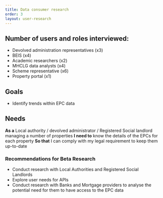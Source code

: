 ```yaml
---
title: Data consumer research
order: 3
layout: user-research
---
```

## Number of users and roles interviewed:
* Devolved administration representatives (x3)
* BEIS (x4)
* Academic researchers (x2)
* MHCLG data analysts (x4)
* Scheme representative (x6)
* Property portal (x1)

## Goals
* Identify trends within EPC data

## Needs
**As a** Local authority / devolved administrator / Registered Social landlord managing a number of properties
**I need to** know the details of the EPCs for each property 
**So that** I can comply with my legal requirement to keep them up-to-date


### Recommendations for Beta Research
* Conduct research with Local Authorities and Registered Social Landlords
* Explore user needs for APIs
* Conduct research with Banks and Mortgage providers to analyse the potential need for them to have access to the EPC data
